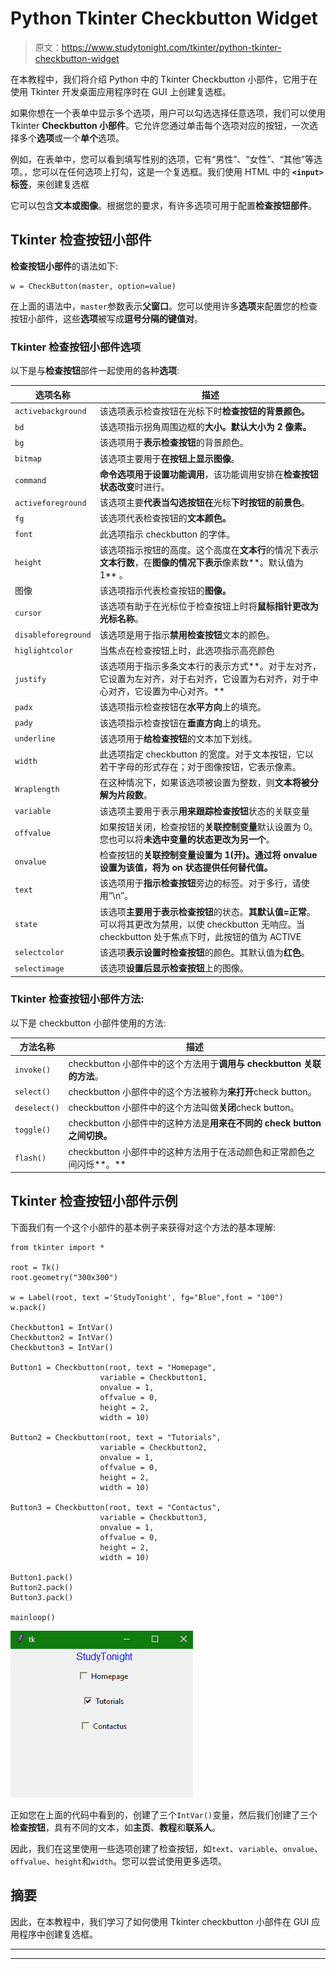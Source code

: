 # Python Tkinter Checkbutton Widget

> 原文：<https://www.studytonight.com/tkinter/python-tkinter-checkbutton-widget>

在本教程中，我们将介绍 Python 中的 Tkinter Checkbutton 小部件，它用于在使用 Tkinter 开发桌面应用程序时在 GUI 上创建复选框。

如果你想在一个表单中显示多个选项，用户可以勾选选择任意选项，我们可以使用 Tkinter **Checkbutton 小部件**。它允许您通过单击每个选项对应的按钮，一次选择多个**选项**或一个**单个**选项。

例如，在表单中，您可以看到填写性别的选项，它有“男性”、“女性”、“其他”等选项。，您可以在任何选项上打勾，这是一个复选框。我们使用 HTML 中的 **`<input>`标签**，来创建复选框

它可以包含**文本或图像**。根据您的要求，有许多选项可用于配置**检查按钮部件**。

## Tkinter 检查按钮小部件

**检查按钮小部件**的语法如下:

```
w = CheckButton(master, option=value)
```

在上面的语法中，`master`参数表示**父窗口**。您可以使用许多**选项**来配置您的检查按钮小部件，这些**选项**被写成**逗号分隔的键值对**。

### Tkinter 检查按钮小部件选项

以下是与**检查按钮**部件一起使用的各种**选项**:

| **选项名称** | **描述** |
| --- | --- |
| `activebackground` | 该选项表示检查按钮在光标下时**检查按钮的背景颜色。** |
| `bd` | 该选项指示拐角周围边框的**大小。默认大小为 2 像素。** |
| `bg` | 该选项用于**表示检查按钮**的背景颜色。 |
| `bitmap` | 该选项主要用于**在按钮上显示图像**。 |
| `command` | **命令选项用于设置功能调用**，该功能调用安排在**检查按钮状态改变**时进行。 |
| `activeforeground` | 该选项主要**代表当勾选按钮在**光标**下时按钮的前景色**。 |
| `fg` | 该选项代表检查按钮的**文本颜色。** |
| `font` | 此选项指示 checkbutton 的字体。 |
| `height` | 该选项指示按钮的高度。这个高度在**文本行**的情况下表示**文本行数**，在**图像的情况下表示**像素数**。默认值为 1** 。 |
| 图像 | 该选项指示代表检查按钮的**图像。** |
| `cursor` | 该选项有助于在光标位于检查按钮上时将**鼠标指针更改为光标名称**。 |
| `disableforeground` | 该选项是用于指示**禁用检查按钮**文本的颜色。 |
| `higlightcolor` | 当焦点在检查按钮上时，此选项指示高亮颜色 |
| `justify` | 该选项用于指示多条文本行的表示方式**。对于左对齐，它设置为左对齐，对于右对齐，它设置为右对齐，对于中心对齐，它设置为中心对齐。** |
| `padx` | 该选项指示检查按钮在**水平方向**上的填充。 |
| `pady` | 该选项指示检查按钮在**垂直方向**上的填充。 |
| `underline` | 该选项用于**给检查按钮**的文本加下划线。 |
| `width` | 此选项指定 checkbutton 的宽度。对于文本按钮，它以若干字母的形式存在；对于图像按钮，它表示像素。 |
| `Wraplength` | 在这种情况下，如果该选项被设置为整数，则**文本将被分解为片段数**。 |
| `variable` | 该选项主要用于表示**用来跟踪检查按钮**状态的关联变量 |
| `offvalue` | 如果按钮关闭，检查按钮的**关联控制变量**默认设置为 0。您也可以将**未选中变量的状态更改为另一个**。 |
| `onvalue` | 检查按钮的**关联控制变量设置为 1(开)。通过将 onvalue 设置为该值，将为 on 状态提供任何替代值。** |
| `text` | 该选项用于**指示检查按钮**旁边的标签。对于多行，请使用“\n”。 |
| `state` | 该选项**主要用于表示检查按钮**的状态。**其默认值=正常**。可以将其更改为禁用，以使 checkbutton 无响应。当 checkbutton 处于焦点下时，此按钮的值为 ACTIVE |
| `selectcolor` | 该选项**表示设置时检查按钮**的颜色。其默认值为**红色**。 |
| `selectimage` | 该选项**设置后显示检查按钮**上的图像。 |

### Tkinter 检查按钮小部件方法:

以下是 checkbutton 小部件使用的方法:

| **方法名称** | **描述** |
| --- | --- |
| `invoke()` | checkbutton 小部件中的这个方法用于**调用与 checkbutton 关联的方法**。 |
| `select()` | checkbutton 小部件中的这个方法被称为**来打开**check button。 |
| `deselect()` | checkbutton 小部件中的这个方法叫做**关闭**check button。 |
| `toggle()` | checkbutton 小部件中的这种方法是**用来在不同的 check button 之间切换。** |
| `flash()` | checkbutton 小部件中的这种方法用于在活动颜色和正常颜色之间闪烁**。** |

## Tkinter 检查按钮小部件示例

下面我们有一个这个小部件的基本例子来获得对这个方法的基本理解:

```
from tkinter import *

root = Tk() 
root.geometry("300x300") 

w = Label(root, text ='StudyTonight', fg="Blue",font = "100") 
w.pack() 

Checkbutton1 = IntVar() 
Checkbutton2 = IntVar() 
Checkbutton3 = IntVar() 

Button1 = Checkbutton(root, text = "Homepage", 
					variable = Checkbutton1, 
					onvalue = 1, 
					offvalue = 0, 
					height = 2, 
					width = 10) 

Button2 = Checkbutton(root, text = "Tutorials", 
					variable = Checkbutton2, 
					onvalue = 1, 
					offvalue = 0, 
					height = 2, 
					width = 10) 

Button3 = Checkbutton(root, text = "Contactus", 
					variable = Checkbutton3, 
					onvalue = 1, 
					offvalue = 0, 
					height = 2, 
					width = 10) 

Button1.pack() 
Button2.pack() 
Button3.pack() 

mainloop() 
```

![tkinter checkbutton widget](img/c7f0736763c5438abc0328404a97224d.png)

正如您在上面的代码中看到的，创建了三个`IntVar()`变量，然后我们创建了三个**检查按钮**，具有不同的文本，如**主页**、**教程**和**联系人**。

因此，我们在这里使用一些选项创建了检查按钮，如`text`、`variable`、`onvalue`、`offvalue`、`height`和`width`。您可以尝试使用更多选项。

## 摘要

因此，在本教程中，我们学习了如何使用 Tkinter checkbutton 小部件在 GUI 应用程序中创建复选框。

* * *

* * *